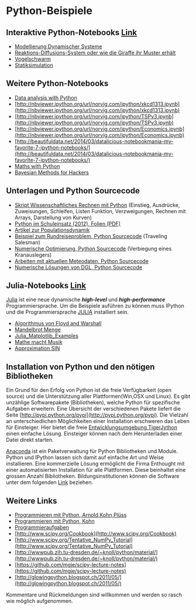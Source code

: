 Python-Beispiele
===========================

## Interaktive Python-Notebooks [Link](Python-Notebooks/)
- [Modellierung Dynamischer Systeme](Python-Notebooks/Modellierung%20dynamischer%20Systeme.ipynb)
- [Reaktions-Diffusions-System oder wie die Giraffe ihr Muster erhält](Python-Notebooks/Reaktions-Diffusions-System.ipynb)
- [Vogelschwarm](Python-Notebooks/Schwarm.ipynb)
- [Statiksimulation](Python-Notebooks/Federmodell.ipynb)

## Weitere Python-Notebooks
- [Data analysis with Python](https://jakevdp.github.io/)
- [http://nbviewer.ipython.org/url/norvig.com/ipython/xkcd1313.ipynb](http://nbviewer.ipython.org/url/norvig.com/ipython/xkcd1313.ipynb)
- [http://nbviewer.ipython.org/url/norvig.com/ipython/TSPv3.ipynb](http://nbviewer.ipython.org/url/norvig.com/ipython/TSPv3.ipynb)
- [http://nbviewer.ipython.org/url/norvig.com/ipython/Economics.ipynb](http://nbviewer.ipython.org/url/norvig.com/ipython/Economics.ipynb)
- [http://beautifuldata.net/2014/03/datalicious-notebookmania-my-favorite-7-ipython-notebooks/](http://beautifuldata.net/2014/03/datalicious-notebookmania-my-favorite-7-ipython-notebooks/)
- [Maths with Python](https://github.com/IanHawke/maths-with-python)
- [Bayesian Methods for Hackers](https://github.com/josh-gree/Probabilistic-Programming-and-Bayesian-Methods-for-Hackers)


## Unterlagen und Python Sourcecode
- [Skript Wissenschaftliches Rechnen mit Python](Skript_Wissenschaftliches_Rechnen_mit_Python_WB_Wetzikon.pdf?raw=true)
(Einstieg, Ausdrücke, Zuweisungen, Schleifen, Listen
Funktion, Verzweigungen, Rechnen mit Arrays, Darstellung von
Kurven)
- [Python im Schuleinsatz (2012), Folien (PDF)](Python_im_Schuleinsatz.pdf?raw=true)
- [Artikel zur Populationsdynamik](Mathematik_Artikel/Populationsdynamik_koerner_Istron6.pdf)
- [Beispiel zum Rundreiseproblem, Python Sourcecode](Python-Beispiele/Rundreise-TSP_FAST) (Traveling Salesman)
- [Numerische Optimierung, Python Sourcecode](Python-Beispiele/Optimierung) (Verbiegung eines Kranauslegers)
- [Arbeiten mit aktuellen Meteodaten, Python Sourcecode](Python-Beispiele/openMeteoDaten) 
- [Numerische Lösungen von DGL, Python Sourcecode](Python-Beispiele/numDGL)  

## Julia-Notebooks [Link](JULIA-Notebooks/)
[Julia](http://julialang.org/)  ist eine neue dynamische ***high-level*** und ___high-performance___  Programmiersprache. Um die Beispiele auführen zu können muss IPython und die Programmiersprache [JULIA](http://julialang.org/) installiert sein.

- [Algorithmus von Floyd and Warshall](JULIA-Notebooks/Algorithmus%20von%20Floyd%20und%20Warshall.ipynb)
- [Mandelbrot Menge](JULIA-Notebooks/Julia%20Mandelbrot%20Menge.ipynb)
- [Julia_Matplotlib_Examples](JULIA-Notebooks/Julia_Matplotlib_Examples.ipynb)
- [Mathe macht Musik](JULIA-Notebooks/Mathe_macht_Musik.ipynb)
- [Approximation SIN](JULIA-Notebooks/Sin_Approximation.ipynb)

## Installation von Python und den nötigen Bibliotheken
Ein Grund für den Erfolg von Python ist die freie Verfügbarkeit (open source) 
und die Unterstützung aller Plattformen(Win,OSX und Linux). Es gibt unzählige 
Softwarepakete (Bibliotheken), welche Python für spezifische Aufgaben erweitern. 
Eine Übersicht der verschiedenen Pakete liefert die Seite 
[http://pypi.python.org/pypi](http://pypi.python.org/pypi). 
Die Vielzahl an unterschiedlichen Möglichkeiten einer Installation erschweren das 
Leben für Einsteiger. Hier bietet die freie [Entwicklungsumgebung TigerJython](http://jython.tobiaskohn.ch/index-de.html) einen einfache Lösung. Einsteiger können nach dem Herunterladen einer Datei direkt starten.

[Anaconda](http://docs.continuum.io/anaconda/install.html) ist ein Paketverwaltung für Python Bibliotheken und Module. 
Python und IPython lassen sich damit auf einfache Art und Weise installieren.
Eine kommerzielle Lösung ermöglicht die Firma Enthought mit einer automatisierten Installation für 
alle Plattformen. Diese beinhaltet eine grossen Anzahl Bibliotheken. Bildungsinstitutionen 
können die Software unter dem folgenden [Link](http://www.enthought.com/products/epd_free.php) beziehen.

## Weitere Links
- [Programmieren mit Python, Arnold,Kohn,Plüss](http://www.tigerjython.ch/index.php?inhalt_links=navigation.inc.php&inhalt_mitte=home/home.inc.php)
- [Programmieren mit Python, Kohn](http://jython.tobiaskohn.ch/index-de.html)
- [Programmieraufgaben](http://www.programmieraufgaben.ch/)
- [http://www.scipy.org/Cookbook](http://www.scipy.org/Cookbook)
- [http://www.scipy.org/Tentative_NumPy_Tutorial](http://www.scipy.org/Tentative_NumPy_Tutorial)
- [http://wwwpub.zih.tu-dresden.de/~knoll/python/material/](http://wwwpub.zih.tu-dresden.de/~knoll/python/material/)
- [https://github.com/mgje/scipy-lecture-notes](https://github.com/mgje/scipy-lecture-notes)
- [http://glowingpython.blogspot.ch/2011/05/](http://glowingpython.blogspot.ch/2011/05/)

Kommentare und Rückmeldungen sind willkommen und werden so rasch wie möglich aufgenommen.
